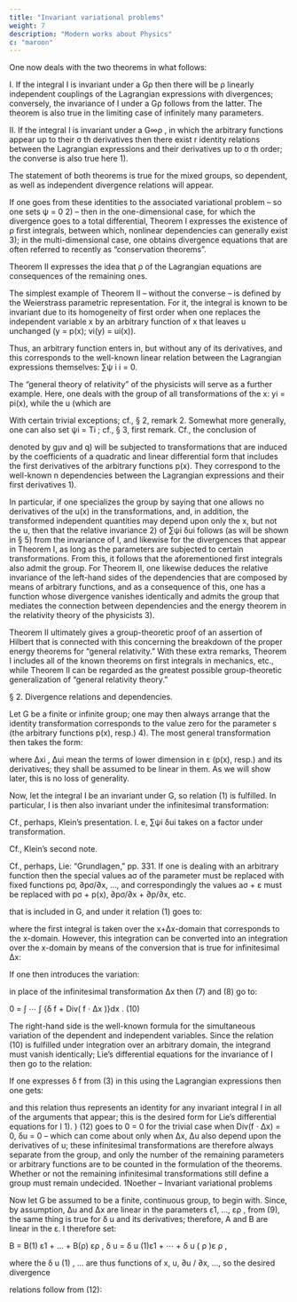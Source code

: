 ```yaml
---
title: "Invariant variational problems"
weight: 7
description: "Modern works about Physics"
c: "maroon"
---
```



One now deals with the two theorems in what follows:

I. If the integral I is invariant under a Gρ then there will be ρ linearly independent couplings of the Lagrangian expressions with divergences; conversely, the invariance of I under a Gρ follows from the latter. The theorem is also true in the limiting case of infinitely many parameters.

II. If the integral I is invariant under a G∞ρ , in which the arbitrary functions appear up to their σ th derivatives then there exist r identity relations between the Lagrangian expressions and their derivatives up to σ th order; the converse is also true here 1). 

The statement of both theorems is true for the mixed groups, so dependent, as well as independent divergence relations will appear.

If one goes from these identities to the associated variational problem – so one sets ψ = 0 2) – then in the one-dimensional case, for which the divergence goes to a total differential, Theorem I expresses the existence of ρ first integrals, between which, nonlinear dependencies can generally exist 3); in the multi-dimensional case, one obtains divergence equations that are often referred to recently as “conservation theorems”.

Theorem II expresses the idea that ρ of the Lagrangian equations are consequences of the remaining ones.

The simplest example of Theorem II – without the converse – is defined by the Weierstrass parametric representation. For it, the integral is known to be invariant due to its homogeneity of first order when one replaces the independent variable x by an arbitrary function of x that leaves u unchanged (y = p(x); vi(y) = ui(x)). 

Thus, an arbitrary function enters in, but without any of its derivatives, and this corresponds to the well-known linear relation between the Lagrangian expressions themselves: ∑ψ i i = 0. 

The “general theory of relativity” of the physicists will serve as a further example. Here, one deals with the group of all transformations of the x: yi = pi(x), while the u (which are

<!-- 1
)
)
3
)
2 -->

With certain trivial exceptions; cf., § 2, remark 2. Somewhat more generally, one can also set ψi = Ti ; cf., § 3, first remark. Cf., the conclusion of 

denoted by gμν and q) will be subjected to transformations that are induced by the coefficients of a quadratic and linear differential form that includes the first derivatives of the arbitrary functions p(x). They correspond to the well-known n dependencies between the Lagrangian expressions and their first derivatives 1).

In particular, if one specializes the group by saying that one allows no derivatives of the u(x) in the transformations, and, in addition, the transformed independent quantities may depend upon only the x, but not the u, then that the relative invariance 2) of ∑ψi δui follows (as will be shown in § 5) from the invariance of I, and likewise for the divergences that appear in Theorem I, as long as the parameters are subjected to certain transformations. From this, it follows that the aforementioned first integrals also admit the group. For Theorem II, one likewise deduces the relative invariance of the left-hand sides of the dependencies that are composed by means of arbitrary functions, and as a consequence of this, one has a function whose divergence vanishes identically and admits the group that mediates the connection between dependencies and the energy theorem in the relativity theory of the physicists 3).

Theorem II ultimately gives a group-theoretic proof of an assertion of Hilbert that is connected with this concerning the breakdown of the proper energy theorems for “general relativity.” With these extra remarks, Theorem I
includes all of the known theorems on first integrals in mechanics, etc., while Theorem II
can be regarded as the greatest possible group-theoretic generalization of “general
relativity theory.”

§ 2. Divergence relations and dependencies.

Let G be a finite or infinite group; one may then always arrange that the identity transformation corresponds to the value zero for the parameter s (the arbitrary functions p(x), resp.) 4). The most general transformation then takes the form:

<!-- yi
∂u


= Ai  x, u, ,⋯  = xi + ∆xi + ...
∂x


∂u


vi(y) = Bi  x, u, ,⋯  = ui + ∆ui + ...,
∂x

 -->

where ∆xi , ∆ui mean the terms of lower dimension in ε (p(x), resp.) and its derivatives; they shall be assumed to be linear in them. As we will show later, this is no loss of generality.

Now, let the integral I be an invariant under G, so relation (1) is fulfilled. In particular, I is then also invariant under the infinitesimal transformation:

Cf., perhaps, Klein’s presentation. I. e, ∑ψi δui takes on a factor under transformation.

Cf., Klein’s second note.

Cf., perhaps, Lie: “Grundlagen,” pp. 331. If one is dealing with an arbitrary function then the special values aσ of the parameter must be replaced with fixed functions pσ, ∂pσ/∂x, ..., and correspondingly the values aσ + ε must be replaced with pσ + p(x), ∂pσ/∂x + ∂p/∂x, etc.

<!-- yi = xi + ∆xi,
6
vi(y) = ui + ∆ui -->

that is included in G, and under it relation (1) goes to:

<!-- (7)
∂u


∂v


0 = ∆I = ∫ ⋯ ∫ f  y , v( y ), , ⋯  dy − ∫ ⋯ ∫ f  x, u ( x), ,⋯  dx ,
∂x
∂y



 -->

where the first integral is taken over the x+∆x-domain that corresponds to the x-domain. However, this integration can be converted into an integration over the x-domain by means of the conversion that is true for infinitesimal ∆x:

<!-- (8)

∂v


∂v

∫ ⋯ ∫ f  y, v( y), ∂y ,⋯ dy = ∫ ⋯ ∫ f  x, v( x), ∂x ,⋯  dx + ∫ ⋯ ∫ Div( f ⋅ ∆x) ⋅ dx . -->

If one then introduces the variation:

<!-- δ ui = vi(x) – ui(x) = ∆ui − ∑
(9)
∂ui
∆xλ
∂xλ -->


in place of the infinitesimal transformation ∆x then (7) and (8) go to:

0 = ∫ ⋯ ∫ {δ f + Div( f ⋅ ∆x )}dx .
(10)

The right-hand side is the well-known formula for the simultaneous variation of the dependent and independent variables. Since the relation (10) is fulfilled under integration over an arbitrary domain, the integrand must vanish identically; Lie’s differential equations for the invariance of I then go to the relation:

<!-- δ f + Div(f ⋅ ∆x) = 0.
(11) -->

If one expresses δ f from (3) in this using the Lagrangian expressions then one gets:

<!-- (12)
∑ψ δ u = Div B
i
i
(B = A – f ⋅ ∆x), -->

and this relation thus represents an identity for any invariant integral I in all of the arguments that appear; this is the desired form for Lie’s differential equations for I 1). ) (12) goes to 0 = 0 for the trivial case when Div(f ⋅ ∆x) = 0, δu = 0 – which can come about only when ∆x, ∆u also depend upon the derivatives of u; these infinitesimal transformations are therefore always separate from the group, and only the number of the remaining parameters or arbitrary functions are to be counted in the formulation of the theorems. Whether or not the remaining infinitesimal transformations still define a group must remain undecided. 1Noether – Invariant variational problems


Now let G be assumed to be a finite, continuous group, to begin with. Since, by assumption, ∆u and ∆x are linear in the parameters ε1, ..., ερ , from (9), the same thing is true for δ u and its derivatives; therefore, A and B are linear in the ε. I therefore set: 

B = B(1) ε1 + ... + B(ρ) ερ ,
δ u = δ u (1)ε1 + ⋯ + δ u ( ρ )ε ρ ,

where the δ u (1) , ... are thus functions of x, u, ∂u / ∂x, ..., so the desired divergence

relations follow from (12):

<!-- ∑ψ δ u
(13)
i
(1)
i
= Div B(1), ..., ∑ψ iδ ui( ρ ) = Div B(ρ). -->

